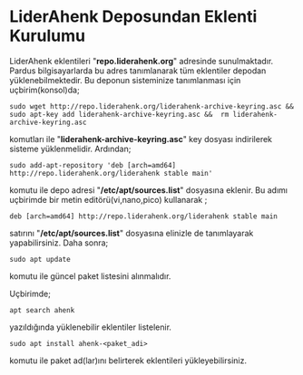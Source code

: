 # LiderAhenk Deposundan Eklenti Kurulumu

LiderAhenk eklentileri "**repo.liderahenk.org**" adresinde sunulmaktadır. Pardus bilgisayarlarda bu adres tanımlanarak tüm eklentiler depodan yüklenebilmektedir. Bu deponun sisteminize tanımlanması için uçbirim(konsol)da;

	sudo wget http://repo.liderahenk.org/liderahenk-archive-keyring.asc && sudo apt-key add liderahenk-archive-keyring.asc &&  rm liderahenk-archive-keyring.asc

    
komutları ile "**liderahenk-archive-keyring.asc**" key dosyası indirilerek sisteme yüklenmelidir. Ardından;

	sudo add-apt-repository 'deb [arch=amd64] http://repo.liderahenk.org/liderahenk stable main'

komutu ile depo adresi "**/etc/apt/sources.list**" dosyasına eklenir. Bu adımı uçbirimde bir metin editörü(vi,nano,pico) kullanarak ;

	deb [arch=amd64] http://repo.liderahenk.org/liderahenk stable main

satırını "**/etc/apt/sources.list**" dosyasına elinizle de tanımlayarak yapabilirsiniz. Daha sonra;

	sudo apt update
    
komutu ile güncel paket listesini alınmalıdır.

Uçbirimde;

	apt search ahenk
    
yazıldığında yüklenebilir eklentiler listelenir.

	sudo apt install ahenk-<paket_adi>
    
komutu ile paket ad(lar)ını belirterek eklentileri yükleyebilirsiniz.